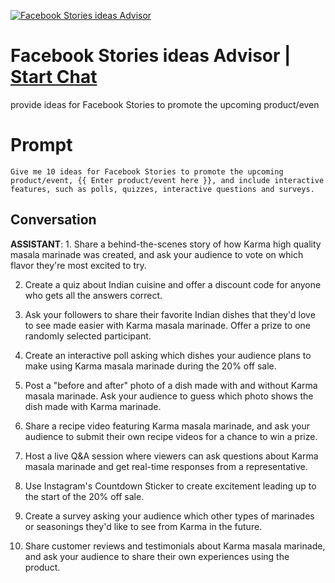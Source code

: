 
[![Facebook Stories ideas Advisor ](https://flow-prompt-covers.s3.us-west-1.amazonaws.com/icon/vintage/vint_8.png)](https://gptcall.net/chat.html?data=%7B%22contact%22%3A%7B%22id%22%3A%22usvthDu59Hsjtxle6e9G7%22%2C%22flow%22%3Atrue%7D%7D)
# Facebook Stories ideas Advisor  | [Start Chat](https://gptcall.net/chat.html?data=%7B%22contact%22%3A%7B%22id%22%3A%22usvthDu59Hsjtxle6e9G7%22%2C%22flow%22%3Atrue%7D%7D)
provide ideas for Facebook Stories to promote the upcoming product/even

# Prompt

```
Give me 10 ideas for Facebook Stories to promote the upcoming product/event, {{ Enter product/event here }}, and include interactive features, such as polls, quizzes, interactive questions and surveys. 

```

## Conversation

**ASSISTANT**: 1. Share a behind-the-scenes story of how Karma high quality masala marinade was created, and ask your audience to vote on which flavor they're most excited to try.

2. Create a quiz about Indian cuisine and offer a discount code for anyone who gets all the answers correct.

3. Ask your followers to share their favorite Indian dishes that they'd love to see made easier with Karma masala marinade. Offer a prize to one randomly selected participant.

4. Create an interactive poll asking which dishes your audience plans to make using Karma masala marinade during the 20% off sale.

5. Post a "before and after" photo of a dish made with and without Karma masala marinade. Ask your audience to guess which photo shows the dish made with Karma marinade.

6. Share a recipe video featuring Karma masala marinade, and ask your audience to submit their own recipe videos for a chance to win a prize.

7. Host a live Q&A session where viewers can ask questions about Karma masala marinade and get real-time responses from a representative.

8. Use Instagram's Countdown Sticker to create excitement leading up to the start of the 20% off sale.

9. Create a survey asking your audience which other types of marinades or seasonings they'd like to see from Karma in the future.

10. Share customer reviews and testimonials about Karma masala marinade, and ask your audience to share their own experiences using the product.


